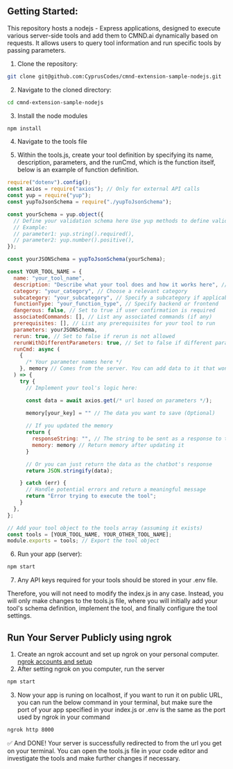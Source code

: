 ## Getting Started:

This repository hosts a nodejs - Express applications, designed to execute various server-side tools and add them to CMND.ai dynamically based on requests. It allows users to query tool information and run specific tools by passing parameters.

1. Clone the repository:

```bash
git clone git@github.com:CyprusCodes/cmnd-extension-sample-nodejs.git
```

2. Navigate to the cloned directory:

```bash
cd cmnd-extension-sample-nodejs
```

3. Install the node modules

```bash
npm install
```

4. Navigate to the tools file

5. Within the tools.js, create your tool definition by specifying its name, description, parameters, and the runCmd, which is the function itself, below is an example of function definition.

```js
require("dotenv").config();
const axios = require("axios"); // Only for external API calls
const yup = require("yup");
const yupToJsonSchema = require("./yupToJsonSchema");

const yourSchema = yup.object({
  // Define your validation schema here Use yup methods to define validation rules for each parameter
  // Example:
  // parameter1: yup.string().required(),
  // parameter2: yup.number().positive(),
});

const yourJSONSchema = yupToJsonSchema(yourSchema);

const YOUR_TOOL_NAME = {
  name: "your_tool_name",
  description: "Describe what your tool does and how it works here", // Describe functionality
  category: "your_category", // Choose a relevant category
  subcategory: "your_subcategory", // Specify a subcategory if applicable
  functionType: "your_function_type", // Specify backend or frontend
  dangerous: false, // Set to true if user confirmation is required
  associatedCommands: [], // List any associated commands (if any)
  prerequisites: [], // List any prerequisites for your tool to run
  parameters: yourJSONSchema,
  rerun: true, // Set to false if rerun is not allowed
  rerunWithDifferentParameters: true, // Set to false if different parameters are not allowed
  runCmd: async (
    {
      /* Your parameter names here */
    }, memory // Comes from the server. You can add data to it that won't be a part of the chatbot's response
  ) => {
    try {
      // Implement your tool's logic here:

      const data = await axios.get(/* url based on parameters */);
      
      memory[your_key] = "" // The data you want to save (Optional)

      // If you updated the memory
      return {
        responseString: "", // The string to be sent as a response to the chatbot
        memory: memory // Return memory after updating it
      }

      // Or you can just return the data as the chatbot's response
      return JSON.stringify(data);

    } catch (err) {
      // Handle potential errors and return a meaningful message
      return "Error trying to execute the tool";
    }
  },
};

// Add your tool object to the tools array (assuming it exists)
const tools = [YOUR_TOOL_NAME, YOUR_OTHER_TOOL_NAME];
module.exports = tools; // Export the tool object
```

6. Run your app (server):

```bash
npm start
```

7. Any API keys required for your tools should be stored in your .env file.

Therefore, you will not need to modify the index.js in any case. Instead, you will only make changes to the tools.js file, where you will initially add your tool's schema definition, implement the tool, and finally configure the tool settings.

## Run Your Server Publicly using ngrok

1. Create an ngrok account and set up ngrok on your personal computer. [ngrok accounts and setup](https://ngrok.com/docs/getting-started/?os=macos)
2. After setting ngrok on you computer, run the server

```bash
npm start
```

3. Now your app is runing on localhost, if you want to run it on public URL, you can run the below command in your terminal, but make sure the port of your app specified in your index.js or .env is the same as the port used by ngrok in your command

```bash
ngrok http 8000
```

✅ And DONE! Your server is successfully redirected to from the url you get on your terminal.
You can open the tools.js file in your code editor and investigate the tools and make further changes if necessary.
